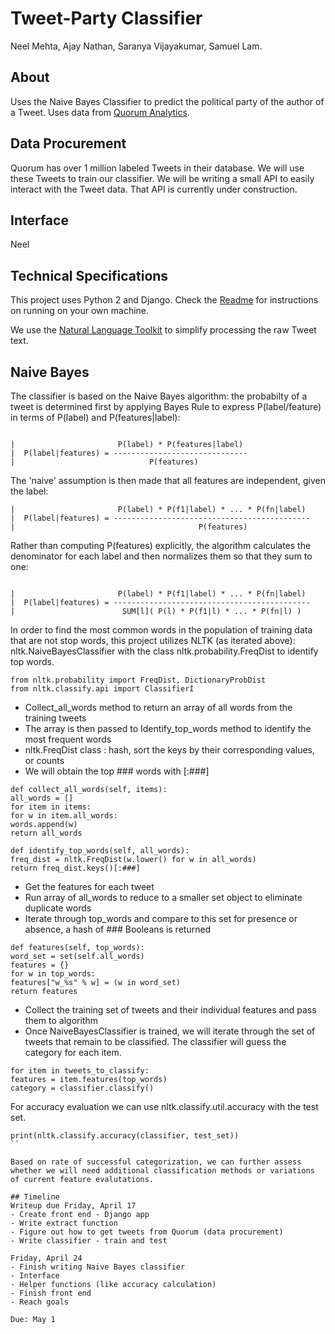 # Tweet-Party Classifier
Neel Mehta, Ajay Nathan, Saranya Vijayakumar, Samuel Lam.

## About
Uses the Naive Bayes Classifier to predict the political party of the author of a Tweet. Uses data from [Quorum Analytics](https://quorum.us).

## Data Procurement
Quorum has over 1 million labeled Tweets in their database. We will use these Tweets to train our classifier. We will be writing a small API to easily interact with the Tweet data. That API is currently under construction. 

## Interface
Neel

## Technical Specifications
This project uses Python 2 and Django. Check the [Readme](https://github.com/hathix/tweet-party-classifier/blob/master/README.md) for instructions on running on your own machine.

We use the [Natural Language Toolkit](http://www.nltk.org/) to simplify processing the raw Tweet text.

## Naive Bayes 

The classifier is based on the Naive Bayes algorithm: the probabilty of a tweet is determined first by applying Bayes Rule to express P(label/feature) in terms of P(label) and P(features|label):

```

|                       P(label) * P(features|label)
|  P(label|features) = ------------------------------
|                              P(features)

```

The 'naive' assumption is then made that all features are independent, given the label:

```
|                       P(label) * P(f1|label) * ... * P(fn|label)
|  P(label|features) = --------------------------------------------
|                                         P(features)

```

Rather than computing P(features) explicitly, the algorithm
calculates the denominator for each label and then normalizes them so that they
sum to one:

```

|                       P(label) * P(f1|label) * ... * P(fn|label)
|  P(label|features) = --------------------------------------------
|                        SUM[l]( P(l) * P(f1|l) * ... * P(fn|l) )

```

In order to find the most common words in the population of training data that are not stop words, this project utilizes NLTK (as iterated above): nltk.NaiveBayesClassifier with the class nltk.probability.FreqDist to identify top words.

```
from nltk.probability import FreqDist, DictionaryProbDist
from nltk.classify.api import ClassifierI
```

- Collect_all_words method to return an array of all words from the training tweets
- The array is then passed to Identify_top_words method to identify the most frequent words
- nltk.FreqDist class : hash, sort the keys by their corresponding values, or counts
- We will obtain the top ### words with [:###]

```
def collect_all_words(self, items):
all_words = []
for item in items:
for w in item.all_words:
words.append(w)
return all_words

def identify_top_words(self, all_words):
freq_dist = nltk.FreqDist(w.lower() for w in all_words)
return freq_dist.keys()[:###]
```

- Get the features for each tweet
- Run array of all_words to reduce to a smaller set object to eliminate duplicate words
- Iterate through top_words and compare to this set for presence or absence, a hash of ### Booleans is returned

```
def features(self, top_words):
word_set = set(self.all_words)
features = {}
for w in top_words:
features["w_%s" % w] = (w in word_set)
return features
```

- Collect the training set of tweets and their individual features and pass them to algorithm
- Once NaiveBayesClassifier is trained, we will iterate through the set of tweets that remain to be classified. The classifier will guess the category for each item.

```
for item in tweets_to_classify:
features = item.features(top_words)
category = classifier.classify()
```

For accuracy evaluation we can use nltk.classify.util.accuracy with the test set.

```
print(nltk.classify.accuracy(classifier, test_set))
``

Based on rate of successful categorization, we can further assess whether we will need additional classification methods or variations of current feature evalutations.

## Timeline
Writeup due Friday, April 17
- Create front end - Django app
- Write extract function
- Figure out how to get tweets from Quorum (data procurement)
- Write classifier - train and test

Friday, April 24
- Finish writing Naive Bayes classifier
- Interface
- Helper functions (like accuracy calculation)
- Finish front end
- Reach goals

Due: May 1

